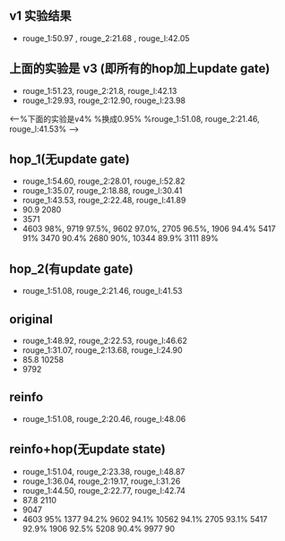 ## v1 实验结果
* rouge_1:50.97 , rouge_2:21.68 , rouge_l:42.05

## 上面的实验是 v3 (即所有的hop加上update gate)
* rouge_1:51.23, rouge_2:21.8, rouge_l:42.13
* rouge_1:29.93, rouge_2:12.90, rouge_l:23.98

<--%下面的实验是v4%
%换成0.95%
%rouge_1:51.08, rouge_2:21.46, rouge_l:41.53% -->

## hop_1(无update gate)
* rouge_1:54.60, rouge_2:28.01, rouge_l:52.82
* rouge_1:35.07, rouge_2:18.88, rouge_l:30.41
* rouge_1:43.53, rouge_2:22.48, rouge_l:41.89
* 90.9 2080
* 3571
* 4603 98%, 
  9719 97.5%, 
  9602 97.0%, 
  2705 96.5%, 
  1906 94.4%
  5417 91%
  3470 90.4%
  2680 90%, 
  10344 89.9%
  3111 89%

## hop_2(有update gate)
* rouge_1:51.08, rouge_2:21.46, rouge_l:41.53

## original
* rouge_1:48.92, rouge_2:22.53, rouge_l:46.62
* rouge_1:31.07, rouge_2:13.68, rouge_l:24.90
* 85.8 10258
* 9792

## reinfo
* rouge_1:51.08, rouge_2:20.46, rouge_l:48.06

## reinfo+hop(无update state)
* rouge_1:51.04, rouge_2:23.38, rouge_l:48.87
* rouge_1:36.04, rouge_2:19.17, rouge_l:31.26
* rouge_1:44.50, rouge_2:22.77, rouge_l:42.74
* 87.8 2110
* 9047
* 4603 95%
  1377  94.2%
  9602  94.1%
  10562 94.1%
  2705  93.1%
  5417  92.9%
  1906  92.5%
  5208  90.4%
  9977  90
